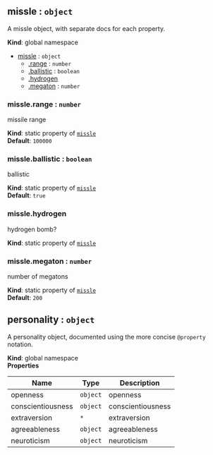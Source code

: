 <a name="missle"></a>
## missle : <code>object</code>
A missle object, with separate docs for each property.

**Kind**: global namespace  

* [missle](#missle) : <code>object</code>
    * [.range](#missle.range) : <code>number</code>
    * [.ballistic](#missle.ballistic) : <code>boolean</code>
    * [.hydrogen](#missle.hydrogen)
    * [.megaton](#missle.megaton) : <code>number</code>

<a name="missle.range"></a>
### missle.range : <code>number</code>
missile range

**Kind**: static property of <code>[missle](#missle)</code>  
**Default**: <code>100000</code>  
<a name="missle.ballistic"></a>
### missle.ballistic : <code>boolean</code>
ballistic

**Kind**: static property of <code>[missle](#missle)</code>  
**Default**: <code>true</code>  
<a name="missle.hydrogen"></a>
### missle.hydrogen
hydrogen bomb?

**Kind**: static property of <code>[missle](#missle)</code>  
<a name="missle.megaton"></a>
### missle.megaton : <code>number</code>
number of megatons

**Kind**: static property of <code>[missle](#missle)</code>  
**Default**: <code>200</code>  
<a name="personality"></a>
## personality : <code>object</code>
A personality object, documented using the more concise `@property` notation.

**Kind**: global namespace  
**Properties**

| Name | Type | Description |
| --- | --- | --- |
| openness | <code>object</code> | openness |
| conscientiousness | <code>object</code> | conscientiousness |
| extraversion | <code>\*</code> | extraversion |
| agreeableness | <code>object</code> | agreeableness |
| neuroticism | <code>object</code> | neuroticism |

